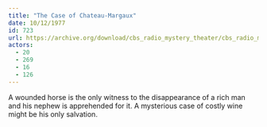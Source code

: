 ```yaml
---
title: "The Case of Chateau-Margaux"
date: 10/12/1977
id: 723
url: https://archive.org/download/cbs_radio_mystery_theater/cbs_radio_mystery_theater-0701-0750.zip/cbs_radio_mystery_theater-0701-0750%2Fcbsrmt_0723_the_case_of_chateaumargaux.mp3
actors:
  - 20
  - 269
  - 16
  - 126
---
```

A wounded horse is the only witness to the disappearance of a rich man and his nephew is apprehended for it. A mysterious case of costly wine might be his only salvation.
